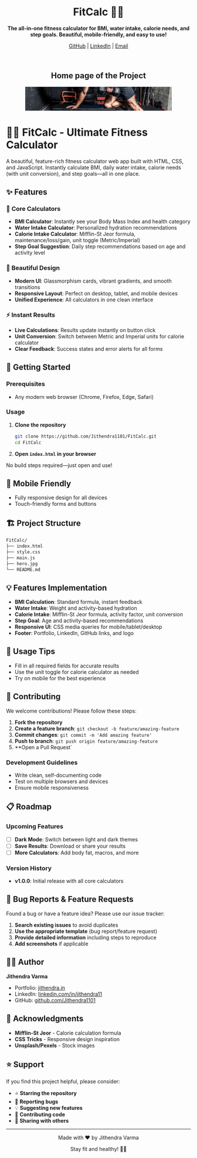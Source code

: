 <div align="center">
	<h1>FitCalc 🏋️‍♂️</h1>
	<p><strong>The all-in-one fitness calculator for BMI, water intake, calorie needs, and step goals. Beautiful, mobile-friendly, and easy to use!</strong></p>
	<p>
		<a href="https://github.com/Jithendra1101" target="_blank">GitHub</a> |
		<a href="https://linkedin.com/in/jithendra11" target="_blank">LinkedIn</a> |
		<a href="mailto:gjithendravarma@gmail.com">Email</a>
	</p>
	<br/>
	<h2>Home page of the Project</h2>
	<img src="./hero.jpg" alt="FitCalc Homepage" width="400" />
</div>

# 🏋️‍♂️ FitCalc - Ultimate Fitness Calculator

A beautiful, feature-rich fitness calculator web app built with HTML, CSS, and JavaScript. Instantly calculate BMI, daily water intake, calorie needs (with unit conversion), and step goals—all in one place.

## ✨ Features

### 🧮 **Core Calculators**
- **BMI Calculator**: Instantly see your Body Mass Index and health category
- **Water Intake Calculator**: Personalized hydration recommendations
- **Calorie Intake Calculator**: Mifflin-St Jeor formula, maintenance/loss/gain, unit toggle (Metric/Imperial)
- **Step Goal Suggestion**: Daily step recommendations based on age and activity level

### 🎨 **Beautiful Design**
- **Modern UI**: Glassmorphism cards, vibrant gradients, and smooth transitions
- **Responsive Layout**: Perfect on desktop, tablet, and mobile devices
- **Unified Experience**: All calculators in one clean interface

### ⚡ **Instant Results**
- **Live Calculations**: Results update instantly on button click
- **Unit Conversion**: Switch between Metric and Imperial units for calorie calculator
- **Clear Feedback**: Success states and error alerts for all forms

## 🚀 Getting Started

### Prerequisites
- Any modern web browser (Chrome, Firefox, Edge, Safari)

### Usage
1. **Clone the repository**
	```bash
	git clone https://github.com/Jithendra1101/FitCalc.git
	cd FitCalc
	```
2. **Open `index.html` in your browser**

No build steps required—just open and use!

## 📱 Mobile Friendly
- Fully responsive design for all devices
- Touch-friendly forms and buttons

## 🏗️ Project Structure
```
FitCalc/
├── index.html
├── style.css
├── main.js
├── hero.jpg
└── README.md
```

## 💡 Features Implementation
- **BMI Calculation**: Standard formula, instant feedback
- **Water Intake**: Weight and activity-based hydration
- **Calorie Intake**: Mifflin-St Jeor formula, activity factor, unit conversion
- **Step Goal**: Age and activity-based recommendations
- **Responsive UI**: CSS media queries for mobile/tablet/desktop
- **Footer**: Portfolio, LinkedIn, GitHub links, and logo

## 🎯 Usage Tips
- Fill in all required fields for accurate results
- Use the unit toggle for calorie calculator as needed
- Try on mobile for the best experience

## 🤝 Contributing

We welcome contributions! Please follow these steps:

1. **Fork the repository**
2. **Create a feature branch**: `git checkout -b feature/amazing-feature`
3. **Commit changes**: `git commit -m 'Add amazing feature'`
4. **Push to branch**: `git push origin feature/amazing-feature`
5. **Open a Pull Request`

### Development Guidelines
- Write clean, self-documenting code
- Test on multiple browsers and devices
- Ensure mobile responsiveness

## 📋 Roadmap

### Upcoming Features
- [ ] **Dark Mode**: Switch between light and dark themes
- [ ] **Save Results**: Download or share your results
- [ ] **More Calculators**: Add body fat, macros, and more

### Version History
- **v1.0.0**: Initial release with all core calculators

## 🐛 Bug Reports & Feature Requests

Found a bug or have a feature idea? Please use our issue tracker:

1. **Search existing issues** to avoid duplicates
2. **Use the appropriate template** (bug report/feature request)
3. **Provide detailed information** including steps to reproduce
4. **Add screenshots** if applicable

## 👨‍💻 Author

**Jithendra Varma**
- Portfolio: [jithendra.in](https://jithendra.in)
- LinkedIn: [linkedin.com/in/jithendra11](https://linkedin.com/in/jithendra11)
- GitHub: [github.com/Jithendra1101](https://github.com/Jithendra1101)

## 🙏 Acknowledgments
- **Mifflin-St Jeor** - Calorie calculation formula
- **CSS Tricks** - Responsive design inspiration
- **Unsplash/Pexels** - Stock images

## ⭐ Support
If you find this project helpful, please consider:
- ⭐ **Starring the repository**
- 🐛 **Reporting bugs**
- 💡 **Suggesting new features**
- 🤝 **Contributing code**
- 📢 **Sharing with others**

---

<div align="center">
	<p>Made with ❤️ by Jithendra Varma</p>
	<p>Stay fit and healthy! 🏋️‍♂️</p>
</div>
